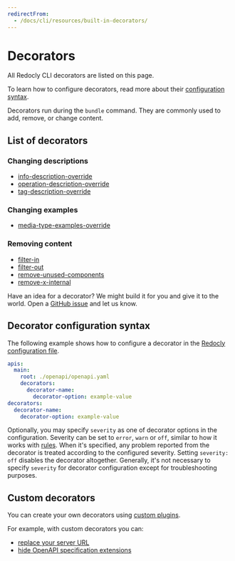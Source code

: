 ```yaml
---
redirectFrom:
  - /docs/cli/resources/built-in-decorators/
---
```

# Decorators

All Redocly CLI decorators are listed on this page.

To learn how to configure decorators, read more about their [configuration syntax](#decorator-configuration-syntax).

Decorators run during the `bundle` command.
They are commonly used to add, remove, or change content.

## List of decorators

### Changing descriptions
- [info-description-override](./decorators/info-description-override.md)
- [operation-description-override](./decorators/operation-description-override.md)
- [tag-description-override](./decorators/tag-description-override.md)

### Changing examples
- [media-type-examples-override](./decorators/media-type-examples-override.md)

### Removing content

- [filter-in](./decorators/filter-in.md)
- [filter-out](./decorators/filter-out.md)
- [remove-unused-components](./decorators/remove-unused-components.md)
- [remove-x-internal](./decorators/remove-x-internal.md)

Have an idea for a decorator?
We might build it for you and give it to the world.
Open a [GitHub issue](https://github.com/Redocly/redocly-cli/issues/new?assignees=&labels=feature+request&template=feature_request.md&title=) and let us know.

## Decorator configuration syntax

The following example shows how to configure a decorator in the [Redocly configuration file](./configuration/index.mdx).

```yaml
apis:
  main:
    root: ./openapi/openapi.yaml
    decorators:
      decorator-name:
        decorator-option: example-value
decorators:
  decorator-name:
    decorator-option: example-value
```

Optionally, you may specify `severity` as one of decorator options in the configuration. Severity can be set to `error`, `warn` or `off`, similar to how it works with [rules](./rules.md). When it's specified, any problem reported from the decorator is treated according to the configured severity. Setting `severity: off` disables the decorator altogether. Generally, it's not necessary to specify `severity` for decorator configuration except for troubleshooting purposes.

## Custom decorators

You can create your own decorators using [custom plugins](./resources/custom-plugins.md).

For example, with custom decorators you can:

- [replace your server URL](./guides/replace-servers-url.md)
- [hide OpenAPI specification extensions](./guides/hide-specification-extensions.md)
